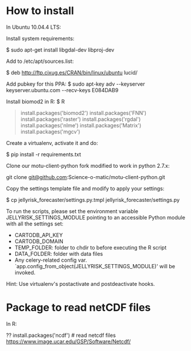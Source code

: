 How to install
==============

In Ubuntu 10.04.4 LTS:

Install system requirements:

$ sudo apt-get install libgdal-dev libproj-dev

Add to /etc/apt/sources.list:

$ deb  http://ftp.cixug.es/CRAN/bin/linux/ubuntu lucid/

Add pubkey for this PPA:
$ sudo apt-key adv --keyserver keyserver.ubuntu.com --recv-keys E084DAB9

Install biomod2 in R:
$ R
> install.packages('biomod2')
> install.packages('FNN')
> install.packages('raster')
> install.packages('rgdal')
> install.packages('nlme')
> install.packages('Matrix')
> install.packages('mgcv')

Create a virtualenv, activate it and do:

$ pip install -r requirements.txt

Clone our motu-client-python fork modified to work in python 2.7.x:

git clone git@github.com:Science-o-matic/motu-client-python.git <path>

Copy the settings template file and modify to apply your settings:

$ cp jellyrisk_forecaster/settings.py.tmpl jellyrisk_forecaster/settings.py




To run the scripts, please set the environment variable JELLYRISK_SETTINGS_MODULE pointing to an accessible Python module with all the settings set:
 * CARTODB_API_KEY
 * CARTODB_DOMAIN
 * TEMP_FOLDER: folder to chdir to before executing the R script
 * DATA_FOLDER: folder with data files
 * Any celery-related config var. `app.config_from_object(JELLYRISK_SETTINGS_MODULE)' will be invoked.

Hint: Use virtualenv's postactivate and postdeactivate hooks.


Package to read netCDF files
============================
In R:

??	install.packages('ncdf')  # read netcdf files https://www.image.ucar.edu/GSP/Software/Netcdf/
